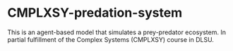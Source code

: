 # CMPLXSY-predation-system
This is an agent-based model that simulates a prey-predator ecosystem. In partial fulfillment of the Complex Systems (CMPLXSY) course in DLSU.
